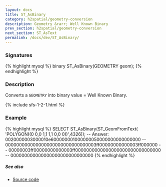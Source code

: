 ```yaml
---
layout: docs
title: ST_AsBinary
category: h2spatial/geometry-conversion
description: Geometry &rarr; Well Known Binary
prev_section: h2spatial/geometry-conversion
next_section: ST_AsText
permalink: /docs/dev/ST_AsBinary/
---
```


### Signatures

{% highlight mysql %}
binary ST_AsBinary(GEOMETRY geom);
{% endhighlight %}

### Description

Converts a `GEOMETRY` into binary value = Well Known Binary.

{% include sfs-1-2-1.html %}

### Example

{% highlight mysql %}
SELECT ST_AsBinary(ST_GeomFromText(
    'POLYGON((0 0,0 1,1 1,1 0,0 0))',4326));
-- Answer: 0020000003000010e600000001000000050000000000000000
--  000000000000000000000000000000003ff00000000000003ff000000
--  00000003ff00000000000003ff0000000000000000000000000000000
--  000000000000000000000000000000
{% endhighlight %}

##### See also

* <a href="https://github.com/irstv/H2GIS/blob/master/h2spatial/src/main/java/org/h2gis/h2spatial/internal/function/spatial/convert/ST_AsBinary.java" target="_blank">Source code</a>
